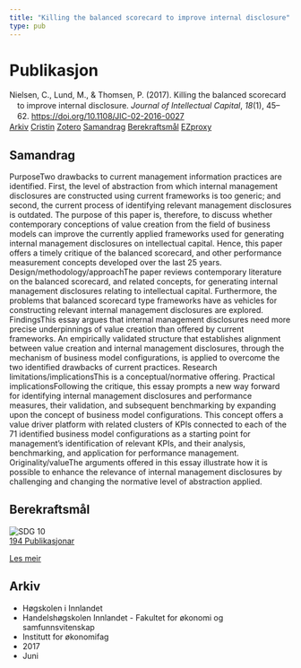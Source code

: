 ```yaml
---
title: "Killing the balanced scorecard to improve internal disclosure"
type: pub
---
```

<h1>Publikasjon</h1>
<article id="csl-bib-container-ZYRYGCFU" class="csl-bib-container">
  <div class="csl-bib-body" style="line-height: 1.35; padding-left: 1em; text-indent:-1em;">
  <div class="csl-entry">Nielsen, C., Lund, M., &amp; Thomsen, P. (2017). Killing the balanced scorecard to improve internal disclosure. <i>Journal of Intellectual Capital</i>, <i>18</i>(1), 45&#x2013;62. <a href="https://doi.org/10.1108/JIC-02-2016-0027">https://doi.org/10.1108/JIC-02-2016-0027</a></div>
</div>
  <div class="csl-bib-buttons">
    <a href="#taxonomy-article-ZYRYGCFU" class="csl-bib-button">Arkiv</a>
    <a href="https://app.cristin.no/results/show.jsf?id=1476465" alt="Cristin URL" class="csl-bib-button">Cristin</a>
    <a href="http://zotero.org/groups/5022929/items/ZYRYGCFU" alt="Zotero URL" class="csl-bib-button">Zotero</a>
    <a href="#abstract-article-ZYRYGCFU" class="csl-bib-button">Samandrag</a>
    <a href="#sdg-article-ZYRYGCFU" class="csl-bib-button">Berekraftsmål</a>
    <a href="http://ezproxy.inn.no/login?url=https://doi.org/10.1108/JIC-02-2016-0027" class="csl-bib-button">EZproxy</a>
  </div>
  <div id="csl-bib-meta-container-ZYRYGCFU"></div>
</article>
<div id="csl-bib-meta-ZYRYGCFU" class="csl-bib-meta">
  <article id="abstract-article-ZYRYGCFU" class="abstract-article">
    <h1>Samandrag</h1>
    PurposeTwo drawbacks to current management information practices are identified. First, the level of abstraction from which internal management disclosures are constructed using current frameworks is too generic; and second, the current process of identifying relevant management disclosures is outdated. The purpose of this paper is, therefore, to discuss whether contemporary conceptions of value creation from the field of business models can improve the currently applied frameworks used for generating internal management disclosures on intellectual capital. Hence, this paper offers a timely critique of the balanced scorecard, and other performance measurement concepts developed over the last 25 years. Design/methodology/approachThe paper reviews contemporary literature on the balanced scorecard, and related concepts, for generating internal management disclosures relating to intellectual capital. Furthermore, the problems that balanced scorecard type frameworks have as vehicles for constructing relevant internal management disclosures are explored. FindingsThis essay argues that internal management disclosures need more precise underpinnings of value creation than offered by current frameworks. An empirically validated structure that establishes alignment between value creation and internal management disclosures, through the mechanism of business model configurations, is applied to overcome the two identified drawbacks of current practices. Research limitations/implicationsThis is a conceptual/normative offering. Practical implicationsFollowing the critique, this essay prompts a new way forward for identifying internal management disclosures and performance measures, their validation, and subsequent benchmarking by expanding upon the concept of business model configurations. This concept offers a value driver platform with related clusters of KPIs connected to each of the 71 identified business model configurations as a starting point for management’s identification of relevant KPIs, and their analysis, benchmarking, and application for performance management. Originality/valueThe arguments offered in this essay illustrate how it is possible to enhance the relevance of internal management disclosures by challenging and changing the normative level of abstraction applied.
  </article>
  <article id="sdg-article-ZYRYGCFU" class="sdg-article">
    <h1>Berekraftsmål</h1>
    <div class="sdg-container"><div id="sdg10" class="sdg">
<img src="{{< params subfolder >}}images/sdg/sdg10_no.png" class="image" alt="SDG 10">
<div class="sdg-overlay">
<a href="{{< params subfolder >}}no/archive/?sdg=10#archive" class="sdg-publication-count"><span>194</span> Publikasjonar</a>
<p><a href="https://www.fn.no/om-fn/fns-baerekraftsmaal/mindre-ulikhet?lang=nno-NO" class="sdg-read-more">Les meir</a></p>
</div>
</div></div>
  </article>
  <article id="taxonomy-article-ZYRYGCFU" class="taxonomy-article">
    <h1>Arkiv</h1>
    <ul>
      <li>Høgskolen i Innlandet</li>
      <li>Handelshøgskolen Innlandet - Fakultet for økonomi og samfunnsvitenskap</li>
      <li>Institutt for økonomifag</li>
      <li>2017</li>
      <li>Juni</li>
    </ul>
  </article>
</div>
